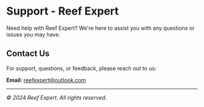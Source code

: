# Support - Reef Expert

Need help with Reef Expert? We're here to assist you with any questions or issues you may have.

## Contact Us

For support, questions, or feedback, please reach out to us:

**Email:** [reefexpert@outlook.com](mailto:reefexpert@outlook.com)

---

*© 2024 Reef Expert. All rights reserved.*
